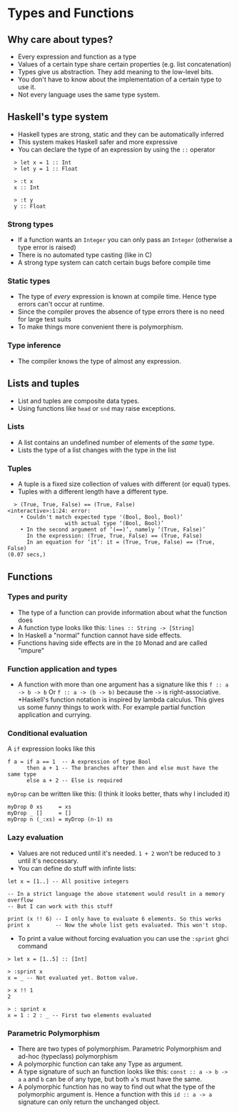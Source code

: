 # Types and Functions

## Why care about types?

* Every expression and function as a type
* Values of a certain type share certain properties (e.g. list concatenation)
* Types give us abstraction. They add meaning to the low-level bits.
* You don't have to know about the implementation of a certain type to use it.
* Not every language uses the same type system.

## Haskell's type system

* Haskell types are strong, static and they can be automatically inferred
* This system makes Haskell safer and more expressive
* You can declare the type of an expression by using the `::` operator

```
  > let x = 1 :: Int
  > let y = 1 :: Float

  > :t x
  x :: Int

  > :t y
  y :: Float
```

### Strong types

* If a function wants an `Integer` you can only pass an `Integer` (otherwise a type error is raised)
* There is no automated type casting (like in C)
* A strong type system can catch certain bugs before compile time

### Static types

* The type of _every_ expression is known at compile time. Hence type errors can't occur at runtime.
* Since the compiler proves the absence of type errors there is no need for large test suits
* To make things more convenient there is polymorphism.

### Type inference

* The compiler knows the type of almost any expression.

## Lists and tuples

* List and tuples are composite data types.
* Using functions like `head` or `snd` may raise exceptions.

### Lists

* A list contains an undefined number of elements of the _same_ type.
* Lists the type of a list changes with the type in the list

### Tuples

* A tuple is a fixed size collection of values with different (or equal) types.
* Tuples with a different length have a different type.
```
  > (True, True, False) == (True, False)
<interactive>:1:24: error:
    • Couldn't match expected type '(Bool, Bool, Bool)’
                  with actual type ‘(Bool, Bool)’
    • In the second argument of ‘(==)’, namely ‘(True, False)’
      In the expression: (True, True, False) == (True, False)
      In an equation for ‘it’: it = (True, True, False) == (True, False)
(0.07 secs,)
```

## Functions

### Types and purity

* The type of a function can provide information about what the function does
* A function type looks like this: `lines :: String -> [String]`
* In Haskell a "normal" function cannot have side effects.
* Functions having side effects are in the `IO` Monad and are called "impure"

### Function application and types

* A function with more than one argument has a signature like this `f :: a -> b -> b`
  Or `f :: a -> (b -> b)` because the `->` is right-associative.
*Haskell's function notation is inspired by lambda calculus. This gives us some
funny things to work with. For example partial function application and currying.

### Conditional evaluation

A `if` expression looks like this

```
f a = if a == 1  -- A expression of type Bool
      then a + 1 -- The branches after then and else must have the same type
      else a + 2 -- Else is required
```

`myDrop` can be written like this: (I think it looks better, thats why I included it)

```
myDrop 0 xs     = xs
myDrop _ []     = []
myDrop n (_:xs) = myDrop (n-1) xs
```

### Lazy evaluation

* Values are not reduced until it's needed. `1 + 2` won't be reduced to `3` until it's neccessary.
* You can define do stuff with infinte lists:

```
let x = [1..] -- All positive integers

-- In a strict language the above statement would result in a memory overflow
-- But I can work with this stuff

print (x !! 6) -- I only have to evaluate 6 elements. So this works
print x        -- Now the whole list gets evaluated. This won't stop.
```

* To print a value without forcing evaluation you can use the `:sprint` ghci command

```
> let x = [1..5] :: [Int]

> :sprint x
x = _ -- Not evaluated yet. Bottom value.

> x !! 1
2

> : sprint x
x = 1 : 2 : _ -- First two elements evaluated
```

### Parametric Polymorphism

* There are two types of polymorphism. Parametric Polymorphism and ad-hoc (typeclass) polymorphism
* A polymorphic function can take any Type as argument.
* A type signature of such an function looks like this:
  `const :: a -> b -> a` `a` and `b` can be of any type, but both `a`'s must have the same.
* A polymorphic function has no way to find out what the type of the polymorphic argument is.
  Hence a function with this `id :: a -> a` signature can only return the unchanged object.

